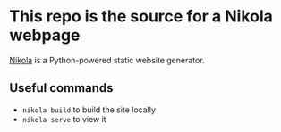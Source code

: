 # This repo is the source for a Nikola webpage

[Nikola][1] is a Python-powered static website generator.

## Useful commands

* `nikola build` to build the site locally
* `nikola serve` to view it



[1]: https://getnikola.com/handbook.html
